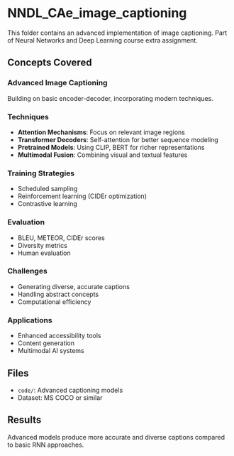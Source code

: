 # NNDL_CAe_image_captioning

This folder contains an advanced implementation of image captioning. Part of Neural Networks and Deep Learning course extra assignment.

## Concepts Covered

### Advanced Image Captioning

Building on basic encoder-decoder, incorporating modern techniques.

### Techniques

- **Attention Mechanisms**: Focus on relevant image regions
- **Transformer Decoders**: Self-attention for better sequence modeling
- **Pretrained Models**: Using CLIP, BERT for richer representations
- **Multimodal Fusion**: Combining visual and textual features

### Training Strategies

- Scheduled sampling
- Reinforcement learning (CIDEr optimization)
- Contrastive learning

### Evaluation

- BLEU, METEOR, CIDEr scores
- Diversity metrics
- Human evaluation

### Challenges

- Generating diverse, accurate captions
- Handling abstract concepts
- Computational efficiency

### Applications

- Enhanced accessibility tools
- Content generation
- Multimodal AI systems

## Files

- `code/`: Advanced captioning models
- Dataset: MS COCO or similar

## Results

Advanced models produce more accurate and diverse captions compared to basic RNN approaches.
